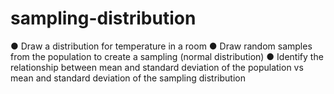 # sampling-distribution
● Draw a distribution for temperature in a room ● Draw random samples from the population to create a sampling (normal distribution) ● Identify the relationship between mean and standard deviation of the population vs mean and standard deviation of the sampling distribution
